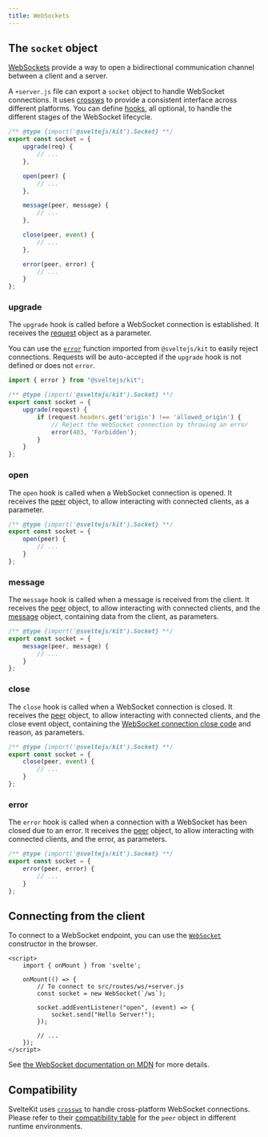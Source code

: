 ```yaml
---
title: WebSockets
---
```


## The `socket` object

[WebSockets](https://developer.mozilla.org/en-US/docs/Web/API/WebSockets_API) provide a way to open a bidirectional communication channel between a client and a server.

A `+server.js` file can export a `socket` object to handle WebSocket connections. It uses [crossws](https://crossws.unjs.io/) to provide a consistent interface across different platforms. You can define [hooks](https://crossws.unjs.io/guide/hooks), all optional, to handle the different stages of the WebSocket lifecycle.

```js
/** @type {import('@sveltejs/kit').Socket} **/
export const socket = {
	upgrade(req) {
        // ...
	},

	open(peer) {
        // ...
	},

	message(peer, message) {
        // ...
	},

	close(peer, event) {
		// ...
	},

	error(peer, error) {
		// ...
	}
};
```

### upgrade

The `upgrade` hook is called before a WebSocket connection is established. It receives the [request](https://developer.mozilla.org/docs/Web/API/Request) object as a parameter.

You can use the [`error`](@sveltejs-kit#error) function imported from `@sveltejs/kit` to easily reject connections. Requests will be auto-accepted if the `upgrade` hook is not defined or does not `error`.

```js
import { error } from "@sveltejs/kit";

/** @type {import('@sveltejs/kit').Socket} **/
export const socket = {
	upgrade(request) {
		if (request.headers.get('origin') !== 'allowed_origin') {
			// Reject the WebSocket connection by throwing an error
			error(403, 'Forbidden');
		}
	}
};
```

### open

The `open` hook is called when a WebSocket connection is opened. It receives the [peer](https://crossws.unjs.io/guide/peer) object, to allow interacting with connected clients, as a parameter.

```js
/** @type {import('@sveltejs/kit').Socket} **/
export const socket = {
	open(peer) {
		// ...
	}
};
```

### message

The `message` hook is called when a message is received from the client. It receives the [peer](https://crossws.unjs.io/guide/peer) object, to allow interacting with connected clients, and the [message](https://crossws.unjs.io/guide/message) object, containing data from the client, as parameters.

```js
/** @type {import('@sveltejs/kit').Socket} **/
export const socket = {
	message(peer, message) {
		// ...
	}
};
```

### close

The `close` hook is called when a WebSocket connection is closed. It receives the [peer](https://crossws.unjs.io/guide/peer) object, to allow interacting with connected clients, and the close event object, containing the [WebSocket connection close code](https://developer.mozilla.org/en-US/docs/Web/API/CloseEvent/code#value) and reason, as parameters.

```js
/** @type {import('@sveltejs/kit').Socket} **/
export const socket = {
	close(peer, event) {
		// ...
	}
};
```

### error

The `error` hook is called when a connection with a WebSocket has been closed due to an error. It receives the [peer](https://crossws.unjs.io/guide/peer) object, to allow interacting with connected clients, and the error, as parameters.

```js
/** @type {import('@sveltejs/kit').Socket} **/
export const socket = {
	error(peer, error) {
		// ...
	}
};
```

## Connecting from the client

To connect to a WebSocket endpoint, you can use the [`WebSocket`](https://developer.mozilla.org/en-US/docs/Web/API/WebSocket/WebSocket) constructor in the browser.

```svelte
<script>
	import { onMount } from 'svelte';

	onMount(() => {
		// To connect to src/routes/ws/+server.js
		const socket = new WebSocket(`/ws`);

		socket.addEventListener("open", (event) => {
			socket.send("Hello Server!");
		});

		// ...
	});
</script>
```

See [the WebSocket documentation on MDN](https://developer.mozilla.org/en-US/docs/Web/API/WebSocket) for more details.

## Compatibility

SvelteKit uses [`crossws`](https://crossws.unjs.io) to handle cross-platform WebSocket connections. Please refer to their [compatibility table](https://crossws.unjs.io/guide/peer#compatibility) for the `peer` object in different runtime environments.

